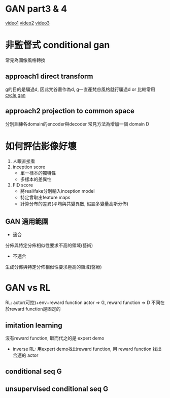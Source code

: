 # GAN part3 & 4
[video1](https://www.youtube.com/watch?v=5CuhLC98Pzw)
[video2](https://www.youtube.com/watch?v=5I2MqQPWQ4k)
[video3](https://www.youtube.com/watch?time_continue=7&v=9VHE1aGwgjE)

# 非監督式 conditional gan
常見為圖像風格轉換
## approach1 direct transform
g的目的是騙過d, 因此梵谷畫作為d, g一直產梵谷風格就行騙過d
or
比較常用 [cycle gan](https://medium.com/hoskiss-stand/cycle-gan-note-bd166d9ff176)
## approach2 projection to common space
分別訓練各domain的encoder與decoder
常見方法為增加一個 domain D
# 如何評估影像好壞
1. 人眼直接看
2. inception score
   * 單一樣本的獨特性
   * 多樣本的差異性
3. FID score
   * 將real/fake分別輸入inception model
   * 特定曾取出feature maps
   * 計算分布的差異(平均與共變異數, 假設多變量高斯分佈)
## GAN 適用範圍
* 適合

分佈與特定分佈相似性要求不高的領域(藝術)
* 不適合

生成分佈與特定分佈相似性要求極高的領域(醫療)

# GAN vs RL
RL: actor(可控)+env+reward function
actor => G, reward function => D
不同在於reward function是固定的
## imitation learning
沒有reward function, 取而代之的是 expert demo
* inverse RL: 用expert demo找出reward function, 用 reward function 找出合適的 actor
## conditional seq G
## unsupervised conditional seq G
